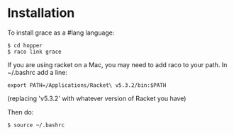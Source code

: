 # Installation

To install grace as a #lang language:

    $ cd hopper
    $ raco link grace

If you are using racket on a Mac, you may need to add raco to your path.
In ~/.bashrc add a line:

    export PATH=/Applications/Racket\ v5.3.2/bin:$PATH
(replacing 'v5.3.2' with whatever version of Racket you have)

Then do:

    $ source ~/.bashrc
